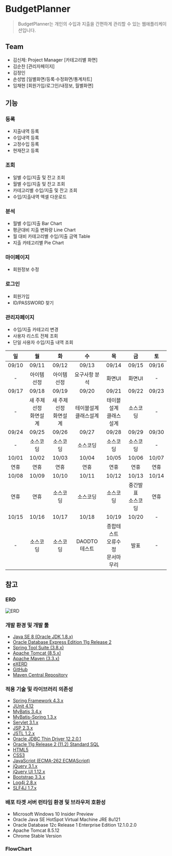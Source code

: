 # BudgetPlanner
>BudgetPlanner는 개인의 수입과 지출을 간편하게 관리할 수 있는 웹애플리케이션입니다.

## Team
- 김신제: Project Manager [카테고리별 화면]
- 김순찬 [관리자페이지]
- 김정인 
- 손성범 [일별화면/등록·수정화면/통계차트]
- 임채현 [회원가입/로그인/내정보, 월별화면]

## 기능
### 등록
- 지출내역 등록
- 수입내역 등록
- 고정수입 등록
- 현재잔고 등록

### 조회
- 일별 수입/지출 및 잔고 조회
- 월별 수입/지출 및 잔고 조회
- 카테고리별 수입/지출 및 잔고 조회
- 수입/지출내역 엑셀 다운로드

### 분석
- 월별 수입/지출 Bar Chart
- 평균대비 지출 변화량 Line Chart
- 월 대비 카테고리별 수입/지출 금액 Table
- 지출 카테고리별 Pie Chart

### 마이페이지
- 회원정보 수정

### 로그인
- 회원가입
- ID/PASSWORD 찾기

### 관리자페이지
- 수입/지출 카테고리 변경
- 사용자 리스트 전체 조회
- 단일 사용자 수입/지출 내역 조회

|일|월|화|수|목|금|토|
|:---:|:---:|:---:|:---:|:---:|:---:|:---:|
|09/10|09/11|09/12|09/13|09/14|09/15|09/16|
|-|아이템선정|아이템선정|요구사항 분석|화면UI|화면UI|-|
|09/17|09/18|09/19|09/20|09/21|09/22|09/23|
|-|새 주제선정<br>화면설계|새 주제선정<br>화면설계|테이블설계<br>클래스설계|테이블설계<br>클래스설계|소스코딩|-|
|09/24|09/25|09/26|09/27|09/28|09/29|09/30|
|-|소스코딩|소스코딩|소스코딩|소스코딩|소스코딩|-|
|10/01|10/02|10/03|10/04|10/05|10/06|10/07|
|연휴|연휴|연휴|연휴|연휴|연휴|연휴|
|10/08|10/09|10/10|10/11|10/12|10/13|10/14|
|연휴|연휴|소스코딩|소스코딩|소스코딩|중간발표<br>소스코딩|연휴|
|10/15|10/16|10/17|10/18|10/19|10/20|-|
|-|소스코딩|소스코딩|DAODTO 테스트|종합테스트<br>오류수정<br>문서마무리|발표|-|

## 참고

### ERD
![ERD](https://github.com/dahyoun-daddy/Yedda/blob/master/3%EC%A1%B0_ERD.PNG)

### 개발 환경 및 개발 툴
- [Java SE 8 (Oracle JDK 1.8.x)](http://www.oracle.com/technetwork/java/javase/downloads)
- [Oracle Database Express Edition 11g Release 2](http://www.oracle.com/technetwork/database/database-technologies/express-edition/downloads)
- [Spring Tool Suite (3.8.x)](http://spring.io/tools/sts/all)
- [Apache Tomcat (8.5.x)](http://tomcat.apache.org)
- [Apache Maven (3.3.x)](http://maven.apache.org)
- [eXERD](http://exerd.com)
- [GitHub](http://github.com)
- [Maven Central Repository](http://maven.org)

### 적용 기술 및 라이브러리 의존성
- [Spring Framework 4.3.x](http://projects.spring.io/spring-framework)
- [JUnit 4.12](http://junit.org/junit4)
- [MyBatis 3.4.x](http://www.mybatis.org/mybatis-3)
- [MyBatis-Spring 1.3.x](http://www.mybatis.org/spring)
- [Servlet 3.1.x](http://jcp.org/en/jsr/detail?id=340)
- [JSP 2.3.x](http://jcp.org/en/jsr/detail?id=245)
- [JSTL 1.2.x](http://jcp.org/en/jsr/detail?id=52)
- [Oracle JDBC Thin Driver 12.2.0.1](http://www.oracle.com/technetwork/database/features/jdbc/jdbc-ucp-122-3110062.html)
- [Oracle 11g Release 2 (11.2) Standard SQL](http://docs.oracle.com/cd/E11882_01/server.112/e41084/ap_standard_sql.htm)
- [HTML5](http://w3.org/TR/html5)
- [CSS3](http://w3.org/TR/CSS)
- [JavaScript (ECMA-262 ECMAScript)](http://ecma-international.org/publications/standards/Ecma-262.htm)
- [jQuery 3.1.x](http://jquery.com)
- [jQuery UI 1.12.x](http://jqueryui.com)
- [Bootstrap 3.3.x](http://bootstrapk.com)
- [Log4j 2.8.x](http://logging.apache.org/log4j)
- [SLF4J 1.7.x](http://slf4j.org)

### 배포 타겟 서버 런타임 환경 및 브라우저 호환성
- Microsoft Windows 10 Insider Preview
- Oracle Java SE HotSpot Virtual Machine JRE 8u121
- Oracle Database 12c Release 1 Enterprise Edition 12.1.0.2.0
- Apache Tomcat 8.5.12
- Chrome Stable Version

### FlowChart


